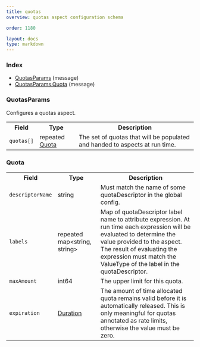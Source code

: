 ```yaml
---
title: quotas
overview: quotas aspect configuration schema

order: 1180

layout: docs
type: markdown
---
```



<a name="rpcAspect.Index"></a>
### Index

* [QuotasParams](#aspect.QuotasParams)
(message)
* [QuotasParams.Quota](#aspect.QuotasParams.Quota)
(message)

<a name="aspect.QuotasParams"></a>
### QuotasParams
Configures a quotas aspect.

<table>
 <tr>
  <th>Field</th>
  <th>Type</th>
  <th>Description</th>
 </tr>
<a name="aspect.QuotasParams.quotas"></a>
 <tr>
  <td><code>quotas[]</code></td>
  <td>repeated <a href="#aspect.QuotasParams.Quota">Quota</a></td>
  <td>The set of quotas that will be populated and handed to aspects at run time.</td>
 </tr>
</table>

<a name="aspect.QuotasParams.Quota"></a>
### Quota

<table>
 <tr>
  <th>Field</th>
  <th>Type</th>
  <th>Description</th>
 </tr>
<a name="aspect.QuotasParams.Quota.descriptorName"></a>
 <tr>
  <td><code>descriptorName</code></td>
  <td>string</td>
  <td>Must match the name of some quotaDescriptor in the global config.</td>
 </tr>
<a name="aspect.QuotasParams.Quota.labels"></a>
 <tr>
  <td><code>labels</code></td>
  <td>repeated map&lt;string, string&gt;</td>
  <td>Map of quotaDescriptor label name to attribute expression. At run time each expression will be evaluated to determine the value provided to the aspect. The result of evaluating the expression must match the ValueType of the label in the quotaDescriptor.</td>
 </tr>
<a name="aspect.QuotasParams.Quota.maxAmount"></a>
 <tr>
  <td><code>maxAmount</code></td>
  <td>int64</td>
  <td>The upper limit for this quota.</td>
 </tr>
<a name="aspect.QuotasParams.Quota.expiration"></a>
 <tr>
  <td><code>expiration</code></td>
  <td><a href="https://developers.google.com/protocol-buffers/docs/reference/google.protobuf#duration">Duration</a></td>
  <td>The amount of time allocated quota remains valid before it is automatically released. This is only meaningful for quotas annotated as rate limits, otherwise the value must be zero.</td>
 </tr>
</table>
